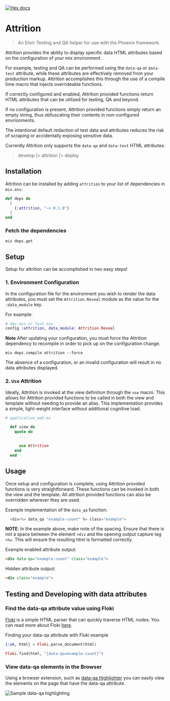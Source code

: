 [![Hex docs](http://img.shields.io/badge/hex.pm-docs-green.svg)](https://hexdocs.pm/attrition)

# Attrition

> An Elixir Testing and QA helper for use with the Phoenix framework.

Attrition provides the ability to display specific data HTML attributes
based on the configuration of your mix environment.

For example, testing and QA can be performed using the `data-qa` or `data-test` attribute,
while these attributes are effectively removed from your production markup.
Attrition accomplishes this through the use of a compile time macro that injects
overrideable functions.

If correctly configured and enabled, Attrition provided functions return
HTML attributes that can be utilized for testing, QA and beyond.

If no configuration is present, Attrition provided functions simply return
an empty string, thus obfuscating their contents in non-configured envrionments.

The intentional default redaction of test data and attributes reduces the risk
of scraping or accidentally exposing sensitive data.

Currently Attrition only supports the `data-qa` and `data-test` HTML attributes.

> develop |> attrition |> deploy

## Installation

Attrition can be installed by adding `attrition` to your list of dependencies in `mix.exs`:

```elixir
def deps do
  [
    {:attrition, "~> 0.1.0"}
  ]
end
```

### Fetch the dependencies

```shell
mix deps.get
```

## Setup
Setup for attrition can be accomplished in two easy steps!

### 1. Environment Configuration

In the configuration file for the environment you wish to render the
data attributes, you must set the `Attrition.Reveal` module as the
value for the `:data_module` key.

For example:

```elixir
# dev.exs or test.exs
config :attrition, data_module: Attrition.Reveal
```

**Note** After updating your configuration, you must force the Attrition
dependency to recompile in order to pick up on the configuration change.

```shell
mix deps.compile attrition --force
```

The absence of a configuration, or an invalid configuration will
result in no data attributes displayed.

### 2. `Use` Attrition

Ideally, Attrition is invoked at the view definition through
the `use` macro. This allows for Attrition provided functions
to be called in both the view and template without needing to
provide an alias. This implementation provides a simple,
light-weight interface without additional cognitive load.

```elixir
# application_web.ex

  def view do
    quote do
      ...

      use Attrition
    end
  end
```

## Usage

Once setup and configuration is complete, using Attrition
provided functions is very straightforward. These functions
can be invoked in both the view and the template. All attrition
provided functions can also be overridden wherever they are used.

Example implementation of the `data_qa` function:
```elixir
  <div<%= data_qa "example-count" %> class="example">
```

**NOTE**: In the example above, make note of the spacing. Ensure that
there is not a space between the element `<div` and the opening output capture
tag `<%=`. This will ensure the resulting html is formatted correctly.

Example enabled attribute output:
```html
<div data-qa="example-count" class="example">
```

Hidden attribute output:
```html
<div class="example">
```

## Testing and Developing with data attributes
### Find the data-qa attribute value using Floki
[Floki](https://hex.pm/packages/floki) is a simple HTML parser that
can quickly traverse HTML nodes. You can read more about Floki
[here](https://hexdocs.pm/floki/Floki.html).

Finding your data-qa attribute with Floki example
```elixir
{:ok, html} = Floki.parse_document(html)

Floki.find(html, "[data-qa=example-count]")
```

### View data-qa elements in the Browser
Using a browser extension, such as [data-qa Highlighter](https://chrome.google.com/webstore/detail/data-qa-highlighter/idhhdaefanknhldagkhodblcpifdddcf?hl=en)
you can easily view the elements on the page that have the data-qa attribute.

![Sample data-qa highlighting](https://lh3.googleusercontent.com/EEJotHEtiJT8VtbXYfb1_kDMOruvRQzsc4fk8kP93AHQnWlweht8OfJ4M8sIgxLEyxZhZ7dmVwU=w640-h400-e365)
